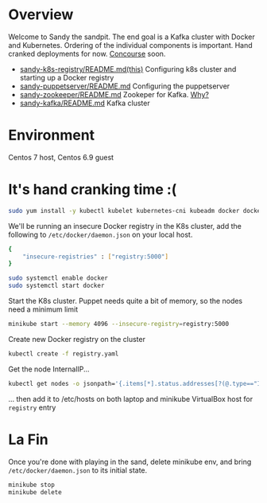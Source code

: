 # Overview

Welcome to Sandy the sandpit. The end goal is a Kafka cluster with Docker and Kubernetes. Ordering of the individual components is important. Hand cranked deployments for now. [Concourse](http://www.concourse.ci) soon.
- [sandy-k8s-registry/README.md(this)](https://github.com/Klazomenai/sandy-k8s-registry)  Configuring k8s cluster and starting up a Docker registry
- [sandy-puppetserver/README.md](https://github.com/Klazomenai/sandy-puppetserver) Configuring the puppetserver
- [sandy-zookeeper/README.md](https://github.com/Klazomenai/sandy-zookeeper) Zookeper for Kafka. [Why?](https://stackoverflow.com/questions/23751708/kafka-is-zookeeper-a-must)
- [sandy-kafka/README.md](https://github.com/Klazomenai/sandy-kafka) Kafka cluster

# Environment

Centos 7 host, Centos 6.9 guest

# It's hand cranking time :(

```sh
sudo yum install -y kubectl kubelet kubernetes-cni kubeadm docker docker-common
```

We'll be running an insecure Docker registry in the K8s cluster, add the following to `/etc/docker/daemon.json` on your local host.
```sh
{
    "insecure-registries" : ["registry:5000"]
}
```

```sh
sudo systemctl enable docker
sudo systemctl start docker
```

Start the K8s cluster. Puppet needs quite a bit of memory, so the nodes need a minimum limit
```sh
minikube start --memory 4096 --insecure-registry=registry:5000
```

Create new Docker registry on the cluster
```sh
kubectl create -f registry.yaml
```

Get the node InternalIP...
```sh
kubectl get nodes -o jsonpath='{.items[*].status.addresses[?(@.type=="InternalIP")].address}'
```

... then add it to /etc/hosts on both laptop and minikube VirtualBox host for `registry` entry

# La Fin

Once you're done with playing in the sand, delete minikube env, and bring `/etc/docker/daemon.json` to its initial state.
```sh
minikube stop
minikube delete
```
